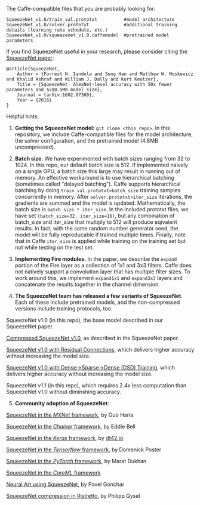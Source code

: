 
The Caffe-compatible files that you are probably looking for:

    SqueezeNet_v1.0/train_val.prototxt          #model architecture
    SqueezeNet_v1.0/solver.prototxt             #additional training details (learning rate schedule, etc.)
    SqueezeNet_v1.0/squeezenet_v1.0.caffemodel  #pretrained model parameters

If you find SqueezeNet useful in your research, please consider citing the [SqueezeNet paper](http://arxiv.org/abs/1602.07360):

    @article{SqueezeNet,
        Author = {Forrest N. Iandola and Song Han and Matthew W. Moskewicz and Khalid Ashraf and William J. Dally and Kurt Keutzer},
        Title = {SqueezeNet: AlexNet-level accuracy with 50x fewer parameters and $<$0.5MB model size},
        Journal = {arXiv:1602.07360},
        Year = {2016}
    }


Helpful hints:

1. **Getting the SqueezeNet model:** `git clone <this repo>`.
In this repository, we include Caffe-compatible files for the model architecture, the solver configuration, and the pretrained model (4.8MB uncompressed).

2. **Batch size.** We have experimented with batch sizes ranging from 32 to 1024. In this repo, our default batch size is 512. If implemented naively on a single GPU, a batch size this large may result in running out of memory. An effective workaround is to use hierarchical batching (sometimes called "delayed batching"). Caffe supports hierarchical batching by doing `train_val.prototxt>batch_size` training samples concurrently in memory. After `solver.prototxt>iter_size` iterations, the gradients are summed and the model is updated. Mathematically, the batch size is `batch_size * iter_size`. In the included prototxt files, we have set `(batch_size=32, iter_size=16)`, but any combination of batch_size and iter_size that multiply to 512 will produce eqivalent results. In fact, with the same random number generator seed, the model will be fully reproducable if trained multiple times. Finally, note that in Caffe `iter_size` is applied while training on the training set but not while testing on  the test set.

3. **Implementing Fire modules.** In the paper, we describe the `expand` portion of the Fire layer as a collection of 1x1 and 3x3 filters. Caffe does not natively support a convolution layer that has multiple filter sizes. To work around this, we implement `expand1x1` and `expand3x3` layers and concatenate the results together in the channel dimension.

4. **The SqueezeNet team has released a few variants of SqueezeNet**. Each of these include pretrained models, and the non-compressed versions include training protocols, too.

  SqueezeNet v1.0 (in this repo), the base model described in our SqueezeNet paper.

  [Compressed SqueezeNet v1.0](https://github.com/songhan/SqueezeNet_compressed), as described in the SqueezeNet paper.

  [SqueezeNet v1.0 with Residual Connections](https://github.com/songhan/SqueezeNet-Residual), which delivers higher accuracy without increasing the model size.

  [SqueezeNet v1.0 with Dense→Sparse→Dense (DSD) Training](https://github.com/songhan/SqueezeNet-DSD-Training), which delivers higher accuracy without increasing the model size.

  SqueezeNet v1.1 (in this repo), which requires 2.4x less computation than SqueezeNet v1.0 without diminshing accuracy.

5. **Community adoption of SqueezeNet**:

  [SqueezeNet in the *MXNet* framework](https://github.com/haria/SqueezeNet), by Guo Haria

  [SqueezeNet in the *Chainer* framework](https://github.com/ejlb/squeezenet-chainer), by Eddie Bell

  [SqueezeNet in the *Keras* framework](https://github.com/DT42/squeezenet_demo), by [dt42.io](https://dt42.io/)
  
  [SqueezeNet in the *Tensorflow* framework](https://github.com/vonclites/squeezenet), by Domenick Poster

  [SqueezeNet in the *PyTorch* framework](https://github.com/pytorch/vision/blob/master/torchvision/models/squeezenet.py), by Marat Dukhan

  [SqueezeNet in the *CoreML* framework](https://github.com/mdering/CoreMLZoo)

  [Neural Art using SqueezeNet](https://github.com/pavelgonchar/neural-art-mini), by Pavel Gonchar

  [SqueezeNet compression in Ristretto](https://arxiv.org/abs/1605.06402), by Philipp Gysel
